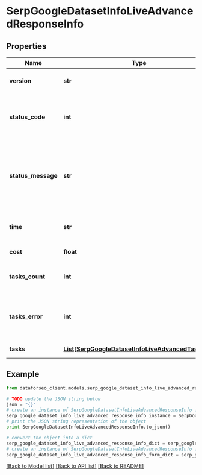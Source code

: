 # SerpGoogleDatasetInfoLiveAdvancedResponseInfo


## Properties

Name | Type | Description | Notes
------------ | ------------- | ------------- | -------------
**version** | **str** | the current version of the API | [optional] 
**status_code** | **int** | general status code you can find the full list of the response codes here | [optional] 
**status_message** | **str** | general informational message you can find the full list of general informational messages here | [optional] 
**time** | **str** | total execution time, seconds | [optional] 
**cost** | **float** | total tasks cost, USD | [optional] 
**tasks_count** | **int** | the number of tasks in the tasks array | [optional] 
**tasks_error** | **int** | the number of tasks in the tasks array returned with an error | [optional] 
**tasks** | [**List[SerpGoogleDatasetInfoLiveAdvancedTaskInfo]**](SerpGoogleDatasetInfoLiveAdvancedTaskInfo.md) | array of tasks | [optional] 

## Example

```python
from dataforseo_client.models.serp_google_dataset_info_live_advanced_response_info import SerpGoogleDatasetInfoLiveAdvancedResponseInfo

# TODO update the JSON string below
json = "{}"
# create an instance of SerpGoogleDatasetInfoLiveAdvancedResponseInfo from a JSON string
serp_google_dataset_info_live_advanced_response_info_instance = SerpGoogleDatasetInfoLiveAdvancedResponseInfo.from_json(json)
# print the JSON string representation of the object
print SerpGoogleDatasetInfoLiveAdvancedResponseInfo.to_json()

# convert the object into a dict
serp_google_dataset_info_live_advanced_response_info_dict = serp_google_dataset_info_live_advanced_response_info_instance.to_dict()
# create an instance of SerpGoogleDatasetInfoLiveAdvancedResponseInfo from a dict
serp_google_dataset_info_live_advanced_response_info_form_dict = serp_google_dataset_info_live_advanced_response_info.from_dict(serp_google_dataset_info_live_advanced_response_info_dict)
```
[[Back to Model list]](../README.md#documentation-for-models) [[Back to API list]](../README.md#documentation-for-api-endpoints) [[Back to README]](../README.md)


